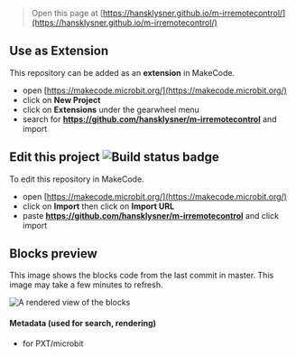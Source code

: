 
> Open this page at [https://hansklysner.github.io/m-irremotecontrol/](https://hansklysner.github.io/m-irremotecontrol/)

## Use as Extension

This repository can be added as an **extension** in MakeCode.

* open [https://makecode.microbit.org/](https://makecode.microbit.org/)
* click on **New Project**
* click on **Extensions** under the gearwheel menu
* search for **https://github.com/hansklysner/m-irremotecontrol** and import

## Edit this project ![Build status badge](https://github.com/hansklysner/m-irremotecontrol/workflows/MakeCode/badge.svg)

To edit this repository in MakeCode.

* open [https://makecode.microbit.org/](https://makecode.microbit.org/)
* click on **Import** then click on **Import URL**
* paste **https://github.com/hansklysner/m-irremotecontrol** and click import

## Blocks preview

This image shows the blocks code from the last commit in master.
This image may take a few minutes to refresh.

![A rendered view of the blocks](https://github.com/hansklysner/m-irremotecontrol/raw/master/.github/makecode/blocks.png)

#### Metadata (used for search, rendering)

* for PXT/microbit
<script src="https://makecode.com/gh-pages-embed.js"></script><script>makeCodeRender("{{ site.makecode.home_url }}", "{{ site.github.owner_name }}/{{ site.github.repository_name }}");</script>
